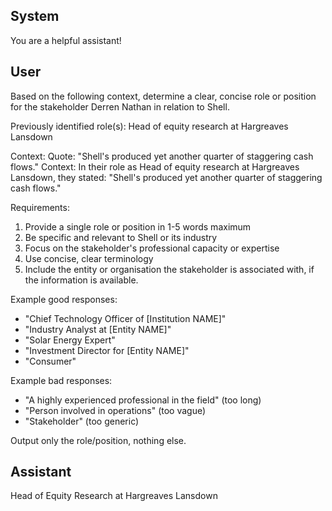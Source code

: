 ## System

You are a helpful assistant!

## User


Based on the following context, determine a clear, concise role or position for the stakeholder Derren Nathan in relation to Shell.

Previously identified role(s): Head of equity research at Hargreaves Lansdown

Context:
Quote: "Shell's produced yet another quarter of staggering cash flows."
Context: In their role as Head of equity research at Hargreaves Lansdown, they stated: "Shell's produced yet another quarter of staggering cash flows."

Requirements:
1. Provide a single role or position in 1-5 words maximum
2. Be specific and relevant to Shell or its industry
3. Focus on the stakeholder's professional capacity or expertise
4. Use concise, clear terminology
5. Include the entity or organisation the stakeholder is associated with, if the information is available.

Example good responses:
- "Chief Technology Officer of [Institution NAME]"
- "Industry Analyst at [Entity NAME]"
- "Solar Energy Expert"
- "Investment Director for [Entity NAME]"
- "Consumer"

Example bad responses:
- "A highly experienced professional in the field" (too long)
- "Person involved in operations" (too vague)
- "Stakeholder" (too generic)

Output only the role/position, nothing else.


## Assistant

Head of Equity Research at Hargreaves Lansdown

